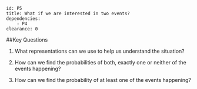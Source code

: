 ````
id: P5
title: What if we are interested in two events?
dependencies:
    - P4
clearance: 0
````
##Key Questions

1.  What representations can we use to help us understand the situation?

1.  How can we find the probabilities of both, exactly one or neither of the events happening?

1.  How can we find the probability of at least one of the events happening?